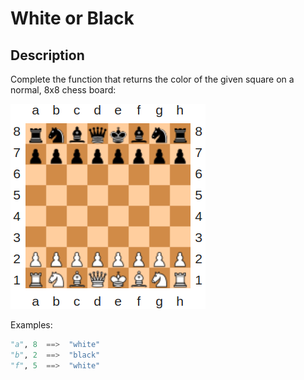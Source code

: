 # White or Black

## Description

Complete the function that returns the color of the given square on a normal, 8x8 chess board:

![chessboard](./img/board.png)

Examples:

```python
"a", 8  ==>  "white"
"b", 2  ==>  "black"
"f", 5  ==>  "white"
```
